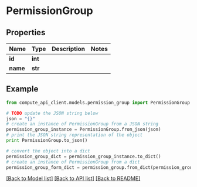 # PermissionGroup


## Properties
Name | Type | Description | Notes
------------ | ------------- | ------------- | -------------
**id** | **int** |  | 
**name** | **str** |  | 

## Example

```python
from compute_api_client.models.permission_group import PermissionGroup

# TODO update the JSON string below
json = "{}"
# create an instance of PermissionGroup from a JSON string
permission_group_instance = PermissionGroup.from_json(json)
# print the JSON string representation of the object
print PermissionGroup.to_json()

# convert the object into a dict
permission_group_dict = permission_group_instance.to_dict()
# create an instance of PermissionGroup from a dict
permission_group_form_dict = permission_group.from_dict(permission_group_dict)
```
[[Back to Model list]](../README.md#documentation-for-models) [[Back to API list]](../README.md#documentation-for-api-endpoints) [[Back to README]](../README.md)


